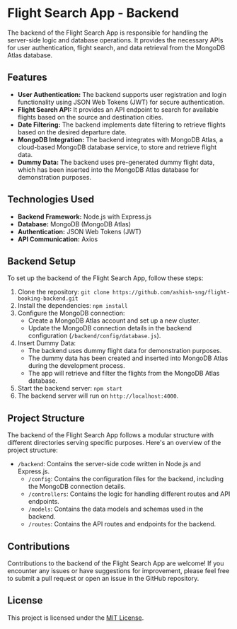 # Flight Search App - Backend

The backend of the Flight Search App is responsible for handling the server-side logic and database operations. It provides the necessary APIs for user authentication, flight search, and data retrieval from the MongoDB Atlas database.

## Features

- **User Authentication:** The backend supports user registration and login functionality using JSON Web Tokens (JWT) for secure authentication.
- **Flight Search API:** It provides an API endpoint to search for available flights based on the source and destination cities.
- **Date Filtering:** The backend implements date filtering to retrieve flights based on the desired departure date.
- **MongoDB Integration:** The backend integrates with MongoDB Atlas, a cloud-based MongoDB database service, to store and retrieve flight data.
- **Dummy Data:** The backend uses pre-generated dummy flight data, which has been inserted into the MongoDB Atlas database for demonstration purposes.

## Technologies Used

- **Backend Framework:** Node.js with Express.js
- **Database:** MongoDB (MongoDB Atlas)
- **Authentication:** JSON Web Tokens (JWT)
- **API Communication:** Axios

## Backend Setup

To set up the backend of the Flight Search App, follow these steps:

1. Clone the repository: `git clone https://github.com/ashish-sng/flight-booking-backend.git`
2. Install the dependencies: `npm install`
3. Configure the MongoDB connection:
   - Create a MongoDB Atlas account and set up a new cluster.
   - Update the MongoDB connection details in the backend configuration (`/backend/config/database.js`).
4. Insert Dummy Data:
   - The backend uses dummy flight data for demonstration purposes.
   - The dummy data has been created and inserted into MongoDB Atlas during the development process.
   - The app will retrieve and filter the flights from the MongoDB Atlas database.
5. Start the backend server: `npm start`
6. The backend server will run on `http://localhost:4000`.

## Project Structure

The backend of the Flight Search App follows a modular structure with different directories serving specific purposes. Here's an overview of the project structure:

- `/backend`: Contains the server-side code written in Node.js and Express.js.
  - `/config`: Contains the configuration files for the backend, including the MongoDB connection details.
  - `/controllers`: Contains the logic for handling different routes and API endpoints.
  - `/models`: Contains the data models and schemas used in the backend.
  - `/routes`: Contains the API routes and endpoints for the backend.

## Contributions

Contributions to the backend of the Flight Search App are welcome! If you encounter any issues or have suggestions for improvement, please feel free to submit a pull request or open an issue in the GitHub repository.

## License

This project is licensed under the [MIT License](LICENSE).
